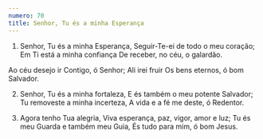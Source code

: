 ```yaml
---
numero: 70
title: Senhor, Tu és a minha Esperança
---
```

1. Senhor, Tu és a minha Esperança,
Seguir-Te-ei de todo o meu coração;
Em Ti está a minha confiança
De receber, no céu, o galardão.

Ao céu desejo ir
Contigo, ó Senhor;
Ali irei fruir
Os bens eternos, ó bom Salvador.

2. Senhor, Tu és a minha fortaleza,
E és também o meu potente Salvador;
Tu removeste a minha incerteza,
A vida e a fé me deste, ó Redentor.

3. Agora tenho Tua alegria,
Viva esperança, paz, vigor, amor e luz;
Tu és meu Guarda e também meu Guia,
És tudo para mim, ó bom Jesus.
